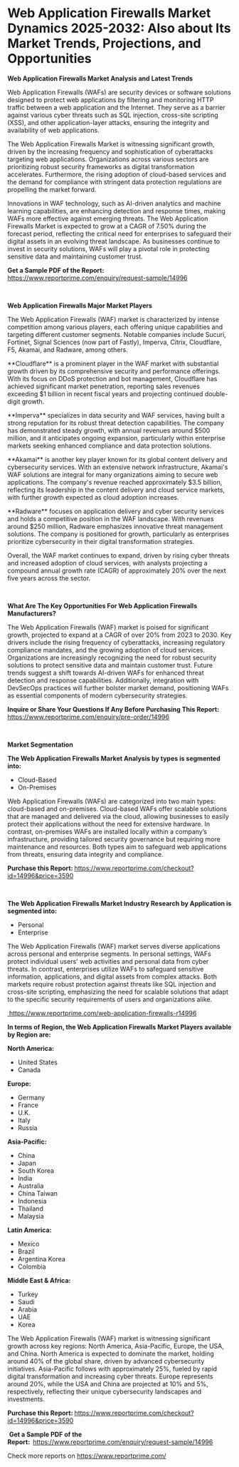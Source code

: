 <p><h1>Web Application Firewalls Market Dynamics 2025-2032: Also about Its Market Trends, Projections, and Opportunities</h1></p><p><strong>Web Application Firewalls Market Analysis and Latest Trends</strong></p>
<p><p>Web Application Firewalls (WAFs) are security devices or software solutions designed to protect web applications by filtering and monitoring HTTP traffic between a web application and the Internet. They serve as a barrier against various cyber threats such as SQL injection, cross-site scripting (XSS), and other application-layer attacks, ensuring the integrity and availability of web applications.</p><p>The Web Application Firewalls Market is witnessing significant growth, driven by the increasing frequency and sophistication of cyberattacks targeting web applications. Organizations across various sectors are prioritizing robust security frameworks as digital transformation accelerates. Furthermore, the rising adoption of cloud-based services and the demand for compliance with stringent data protection regulations are propelling the market forward.</p><p>Innovations in WAF technology, such as AI-driven analytics and machine learning capabilities, are enhancing detection and response times, making WAFs more effective against emerging threats. The Web Application Firewalls Market is expected to grow at a CAGR of 7.50% during the forecast period, reflecting the critical need for enterprises to safeguard their digital assets in an evolving threat landscape. As businesses continue to invest in security solutions, WAFs will play a pivotal role in protecting sensitive data and maintaining customer trust.</p></p>
<p><strong>Get a Sample PDF of the Report:&nbsp;</strong> <a href="https://www.reportprime.com/enquiry/request-sample/14996?utm_campaign=2937&utm_medium=2&utm_source=Github&utm_content=ia&utm_term=20032025&utm_id=web-application-firewalls">https://www.reportprime.com/enquiry/request-sample/14996</a></p>
<p>&nbsp;</p>
<p><strong>Web Application Firewalls Major Market Players</strong></p>
<p><p>The Web Application Firewalls (WAF) market is characterized by intense competition among various players, each offering unique capabilities and targeting different customer segments. Notable companies include Sucuri, Fortinet, Signal Sciences (now part of Fastly), Imperva, Citrix, Cloudflare, F5, Akamai, and Radware, among others.</p><p>**Cloudflare** is a prominent player in the WAF market with substantial growth driven by its comprehensive security and performance offerings. With its focus on DDoS protection and bot management, Cloudflare has achieved significant market penetration, reporting sales revenues exceeding $1 billion in recent fiscal years and projecting continued double-digit growth.</p><p>**Imperva** specializes in data security and WAF services, having built a strong reputation for its robust threat detection capabilities. The company has demonstrated steady growth, with annual revenues around $500 million, and it anticipates ongoing expansion, particularly within enterprise markets seeking enhanced compliance and data protection solutions.</p><p>**Akamai** is another key player known for its global content delivery and cybersecurity services. With an extensive network infrastructure, Akamai's WAF solutions are integral for many organizations aiming to secure web applications. The company's revenue reached approximately $3.5 billion, reflecting its leadership in the content delivery and cloud service markets, with further growth expected as cloud adoption increases.</p><p>**Radware** focuses on application delivery and cyber security services and holds a competitive position in the WAF landscape. With revenues around $250 million, Radware emphasizes innovative threat management solutions. The company is positioned for growth, particularly as enterprises prioritize cybersecurity in their digital transformation strategies.</p><p>Overall, the WAF market continues to expand, driven by rising cyber threats and increased adoption of cloud services, with analysts projecting a compound annual growth rate (CAGR) of approximately 20% over the next five years across the sector.</p></p>
<p>&nbsp;</p>
<p><strong>What Are The Key Opportunities For Web Application Firewalls Manufacturers?</strong></p>
<p><p>The Web Application Firewalls (WAF) market is poised for significant growth, projected to expand at a CAGR of over 20% from 2023 to 2030. Key drivers include the rising frequency of cyberattacks, increasing regulatory compliance mandates, and the growing adoption of cloud services. Organizations are increasingly recognizing the need for robust security solutions to protect sensitive data and maintain customer trust. Future trends suggest a shift towards AI-driven WAFs for enhanced threat detection and response capabilities. Additionally, integration with DevSecOps practices will further bolster market demand, positioning WAFs as essential components of modern cybersecurity strategies.</p></p>
<p><strong>Inquire or Share Your Questions If Any Before Purchasing This Report:</strong> <a href="https://www.reportprime.com/enquiry/pre-order/14996?utm_campaign=2937&utm_medium=2&utm_source=Github&utm_content=ia&utm_term=20032025&utm_id=web-application-firewalls">https://www.reportprime.com/enquiry/pre-order/14996</a></p>
<p>&nbsp;</p>
<p><strong>Market Segmentation</strong></p>
<p><strong>The Web Application Firewalls Market Analysis by types is segmented into:</strong></p>
<p><ul><li>Cloud-Based</li><li>On-Premises</li></ul></p>
<p><p>Web Application Firewalls (WAFs) are categorized into two main types: cloud-based and on-premises. Cloud-based WAFs offer scalable solutions that are managed and delivered via the cloud, allowing businesses to easily protect their applications without the need for extensive hardware. In contrast, on-premises WAFs are installed locally within a company’s infrastructure, providing tailored security governance but requiring more maintenance and resources. Both types aim to safeguard web applications from threats, ensuring data integrity and compliance.</p></p>
<p><strong>Purchase this Report:&nbsp;</strong><a href="https://www.reportprime.com/checkout?id=14996&price=3590&utm_campaign=2937&utm_medium=2&utm_source=Github&utm_content=ia&utm_term=20032025&utm_id=web-application-firewalls">https://www.reportprime.com/checkout?id=14996&price=3590</a></p>
<p>&nbsp;</p>
<p><strong>The Web Application Firewalls Market Industry Research by Application is segmented into:</strong></p>
<p><ul><li>Personal</li><li>Enterprise</li></ul></p>
<p><p>The Web Application Firewalls (WAF) market serves diverse applications across personal and enterprise segments. In personal settings, WAFs protect individual users' web activities and personal data from cyber threats. In contrast, enterprises utilize WAFs to safeguard sensitive information, applications, and digital assets from complex attacks. Both markets require robust protection against threats like SQL injection and cross-site scripting, emphasizing the need for scalable solutions that adapt to the specific security requirements of users and organizations alike.</p></p>
<p><a href="https://www.reportprime.com/web-application-firewalls-r14996?utm_campaign=2937&utm_medium=2&utm_source=Github&utm_content=ia&utm_term=20032025&utm_id=web-application-firewalls">&nbsp;https://www.reportprime.com/web-application-firewalls-r14996</a></p>
<p><strong>In terms of Region, the Web Application Firewalls Market Players available by Region are:</strong></p>
<p>
    <p> <strong> North America: </strong>
        <ul>
            <li>United States</li>
            <li>Canada</li>
        </ul>
        </p> 
    <p> <strong> Europe: </strong>
        <ul>
            <li>Germany</li>
            <li>France</li>
            <li>U.K.</li>
            <li>Italy</li>
            <li>Russia</li>
        </ul>
        </p> 
    <p> <strong> Asia-Pacific: </strong>
        <ul>
            <li>China</li>
            <li>Japan</li>
            <li>South Korea</li>
            <li>India</li>
            <li>Australia</li>
            <li>China Taiwan</li>
            <li>Indonesia</li>
            <li>Thailand</li>
            <li>Malaysia</li>
        </ul>
        </p> 
    <p> <strong> Latin America: </strong>
        <ul>
            <li>Mexico</li>
            <li>Brazil</li>
            <li>Argentina Korea</li>
            <li>Colombia</li>
        </ul>
        </p> 
    <p> <strong> Middle East & Africa: </strong>
        <ul>
            <li>Turkey</li>
            <li>Saudi</li>
            <li>Arabia</li>
            <li>UAE</li>
            <li>Korea</li>
        </ul>
    </p>
    </p>
<p><p>The Web Application Firewalls (WAF) market is witnessing significant growth across key regions: North America, Asia-Pacific, Europe, the USA, and China. North America is expected to dominate the market, holding around 40% of the global share, driven by advanced cybersecurity initiatives. Asia-Pacific follows with approximately 25%, fueled by rapid digital transformation and increasing cyber threats. Europe represents around 20%, while the USA and China are projected at 10% and 5%, respectively, reflecting their unique cybersecurity landscapes and investments.</p></p>
<p><strong>Purchase this Report: </strong><a href="https://www.reportprime.com/checkout?id=14996&price=3590&utm_campaign=2937&utm_medium=2&utm_source=Github&utm_content=ia&utm_term=20032025&utm_id=web-application-firewalls">https://www.reportprime.com/checkout?id=14996&price=3590</a></p>
<p>&nbsp;<strong>Get a Sample PDF of the Report:&nbsp;&nbsp;</strong><a href="https://www.reportprime.com/enquiry/request-sample/14996?utm_campaign=2937&utm_medium=2&utm_source=Github&utm_content=ia&utm_term=20032025&utm_id=web-application-firewalls">https://www.reportprime.com/enquiry/request-sample/14996</a></p>
<p><strong></strong></p>
<p>Check more reports on <a href="https://www.reportprime.com/?utm_campaign=2937&utm_medium=2&utm_source=Github&utm_content=ia&utm_term=20032025&utm_id=web-application-firewalls">https://www.reportprime.com/</a></p>